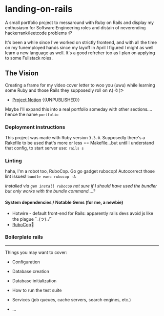 # landing-on-rails
A small portfolio project to messaround with Ruby on Rails and display my enthusiasm for Software Engineering roles and distain of neverending hackerrank/leetcode problems :P

It's been a while since I've worked on strictly frontend, and with all the time on my funemployed hands since my layoff in April I figured I might as well learn a new language as well. It's a good refreher too as I plan on applying to some Fullstack roles. 

## The Vision
Creating a frame for my video cover letter to woo you (uwu) 
while learning some Ruby and those Rails they supposedly roll on ᕕ( ᐛ )ᕗ

- [Project Notion](https://www.notion.so/anime-garbage/Project-Down-the-Barrel-6e750f09f58e49eea8ef8770e47cf3c5?pvs=4) {{UNPUBLISHED}}

Maybe I'll expand this into a real portfolio someday with other sections.... hence the name `portfolio`

### Deployment instructions
This project was made with Ruby version `3.3.0`. Supposedly there's a Rakefile to be used that's more or less == Makefile...but until I understand that config, to start server use:
`rails s` 

### Linting
haha, I'm a robot too, RuboCop. 
Go go gadget rubocop! Autocorrect those lint issues!
`bundle exec rubocop -A`

_installed via `gem install rubocop` not sure if I should have used the bundler but only works with the bundle command....?_

#### System dependencies / Notable Gems (for me, a newbie)
* Hotwire - default front-end for Rails: apparently rails devs avoid js like the plague ¯\_(ツ)_/¯
* [RuboCop](https://github.com/rubocop/rubocop)🤖  



### Boilerplate rails
---
Things you may want to cover:

* Configuration

* Database creation

* Database initialization

* How to run the test suite

* Services (job queues, cache servers, search engines, etc.)

* ...
